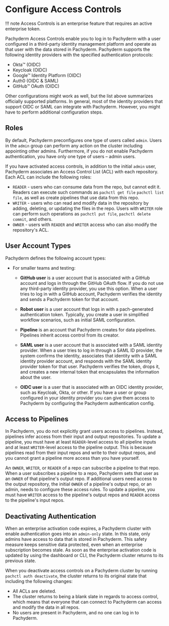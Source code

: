 # Configure Access Controls

!!! note
    Access Controls is an enterprise feature that requires
    an active enterprise token.

Pachyderm Access Controls enable you to log in to Pachyderm
with a user configured in a third-party identity management
platform and operate as that user with the data stored in
Pachyderm. Pachyderm supports the following identity providers
with the specified authentication protocols:


- Okta™ (OIDC)
- Keycloak (OIDC)
- Google™ Identity Platform (OIDC)
- Auth0 (OIDC & SAML)
- GitHub™ OAuth (OIDC)


Other configurations might work as well, but the list
above summarizes officially supported platforms. In general, 
most of the identity providers that support OIDC or SAML
can integrate with Pachyderm. However, you might have to
perform additional configuration steps.

## Roles

By default, Pachyderm preconfigures one type of users called
`admin`. Users in the `admin` group can perform any
action on the cluster including appointing other admins.
Furthermore, if you do not enable Pachyderm authentication,
you have only one type of users – admin users.

If you have activated access controls, in addition to the initial
`admin` user, Pachyderm associates an Access Control List (ACL)
with each repository. Each ACL can include the following
roles:

- `READER` - users who can consume data from the repo, but cannot edit it.
Readers can execute such commands as `pachctl get file`
`pachctl list file`, as well as create pipelines that use data
from this repo. 
- `WRITER` - users who can read and modify data in the repository by
adding, deleting, or updating the files in the repo. Users with
`WRITER` role can perform such operations as `pachctl put file`,
`pachctl delete commit`, and others.
- `OWNER` - users with `READER` and `WRITER` access who can also
modify the repository's ACL.

## User Account Types

Pachyderm defines the following account types:

* For smaller teams and testing:

  * **GitHub user** is a user account that is associated with
  a GitHub account and logs in through the GitHub OAuth flow. If you do not
  use any third-party identity provider, you use this option. When a user tries
  to log in with a GitHub account, Pachyderm verifies the identity and
  sends a Pachyderm token for that account.

  * **Robot user** is a user account that logs in with a pach-generated authentication
  token. Typically, you create a user in simplified workflow scenarios, such
  as initial SAML configuration.

  * **Pipeline** is an account that Pachyderm creates for
  data pipelines. Pipelines inherit access control from its creator.

  * **SAML user** is a user account that is associated with a SAML identity provider.
  When a user tries to log in through a SAML ID provider, the system
  confirms the identity, associates
  that identity with a SAML identity provider account, and responds with
  the SAML identity provider token for that user. Pachyderm verifies the token,
  drops it, and creates a new internal token that encapsulates the information
  about the user.

  * **OIDC user** is a user that is associated with an OIDC identity provider,
  such as Keycloak, Okta, or other. If you have a user or group configured
  in your identity provider you can give them access to Pachyderm by configuring
  the Pachyderm authentication config.

## Access to Pipelines

In Pachyderm, you do not explicitly grant users access to
pipelines. Instead, pipelines infer access from their input
and output repositories. To update a pipeline, you must have
at least `READER`-level access to all pipeline inputs and at
least `WRITER`-level access to the pipeline output. This is
because pipelines read from their input repos and write
to their output repos, and you cannot grant a pipeline
more access than you have yourself.

An `OWNER`, `WRITER`, or `READER` of a repo can subscribe a
pipeline to that repo. When a user subscribes a pipeline
to a repo, Pachyderm sets that user as an `OWNER` of that
pipeline's output repo. If additional users need access
to the output repository, the initial `OWNER` of a
pipeline's output repo, or an admin, needs to configure
these access rules. To update a pipeline, you must have
`WRITER` access to the pipeline's output repos and `READER`
access to the pipeline's input repos.


## Deactivating Authentication

When an enterprise activation code expires, a
Pachyderm cluster with enable authentication goes into an
`admin-only` state. In this state, only admins have
access to data that is stored in Pachyderm.
This safety measure keeps sensitive data protected, even when
an enterprise subscription becomes stale. As soon as the enterprise
activation code is updated by using the dashboard or CLI, the
Pachyderm cluster returns to its previous state.

When you deactivate access controls on a Pachyderm cluster
by running `pachctl auth deactivate`, the cluster returns
to its original state that including the following changes:

- All ACLs are deleted.
- The cluster returns to being a blank slate in regards to
access control, which means that everyone that can connect
to Pachyderm can access and modify the data in all repos.
- No users are present in Pachyderm, and no one can log in to Pachyderm.
